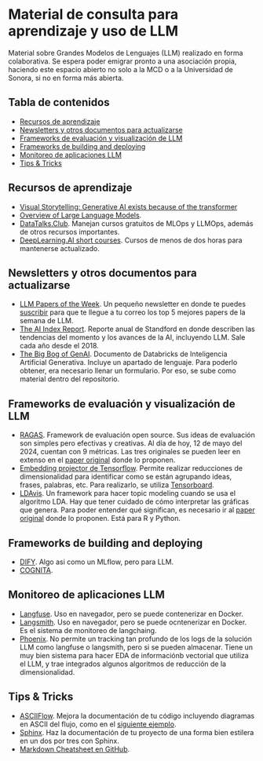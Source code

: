 # Material de consulta para aprendizaje y uso de LLM 

Material sobre Grandes Modelos de Lenguajes (LLM) realizado en forma colaborativa. Se espera poder emigrar pronto a una asociación propia, haciendo este espacio abierto no solo a la MCD o a la Universidad de Sonora, si no en forma más abierta.

## Tabla de contenidos
- [Recursos de aprendizaje](#recursos-aprendizaje)
- [Newsletters y otros documentos para actualizarse](#newsletters)
- [Frameworks de evaluación y visualización de LLM](#evaluación)
- [Frameworks de building and deploying](#buildingdeploy)
- [Monitoreo de aplicaciones LLM](#monitoreo)
- [Tips & Tricks](#tipsandtricks)


## Recursos de aprendizaje<a name="recursos-aprendizaje"></a>

* [Visual Storytelling: Generative AI exists because of the transformer](https://ig.ft.com/generative-ai/)
* [Overview of Large Language Models](https://aman.ai/primers/ai/LLM/).
* [DataTalks.Club](https://datatalks.club/). Manejan cursos gratuitos de MLOps y LLMOps, además de otros recursos importantes.
* [DeepLearning.AI short courses](https://www.deeplearning.ai/short-courses/). Cursos de menos de dos horas para mantenerse actualizado.


## Newsletters y otros documentos para actualizarse <a name="newsletters"></a>

* [LLM Papers of the Week](https://github.com/dair-ai/ML-Papers-of-the-Week). Un pequeño newsletter en donde te puedes [suscribir](https://github.com/dair-ai/ML-Papers-of-the-Week?tab=readme-ov-file) para que te llegue a tu correo los top 5 mejores papers de la semana de LLM.
* [The AI Index Report](https://aiindex.stanford.edu/report/). Reporte anual de Standford en donde describen las tendencias del momento y los avances de la AI, incluyendo LLM. Sale cada año desde el 2018.
* [The Big Bog of GenAI](https://github.com/mcd-unison/llm/blob/main/documentos/Databricks-Big-Book-Of-GenAI-FINAL.pdf). Documento de Databricks de Inteligencia Artificial Generativa. Incluye un apartado de lenguaje. Para poderlo obtener, era necesario llenar un formulario. Por eso, se sube como material dentro del repositorio.

## Frameworks de evaluación y visualización de LLM<a name="evaluacion"></a>

* [RAGAS](https://github.com/explodinggradients/ragas). Framework de evaluación open source. Sus ideas de evaluación son simples pero efectivas y creativas. Al día de hoy, 12 de mayo del 2024, cuentan con 9 métricas. Las tres originales se pueden leer en extenso en el [paper original](https://arxiv.org/abs/2309.15217) donde lo proponen.
* [Embedding projector de Tensorflow](https://projector.tensorflow.org/). Permite realizar reducciones de dimensionalidad para identificar como se están agrupando ideas, frases, palabras, etc. Para realizarlo, se utiliza [Tensorboard](https://www.tensorflow.org/tensorboard/tensorboard_projector_plugin?hl=es-419).
* [LDAvis](https://github.com/bmabey/pyLDAvis). Un framework para hacer topic modeling cuando se usa el algoritmo LDA. Hay que tener cuidado de cómo interpretar las gráficas que genera. Para poder entender qué significan, es necesario ir al [paper original](https://aclanthology.org/W14-3110.pdf) donde lo proponen. Está para R y Python.

## Frameworks de building and deploying<a name="buildingdeploy"></a>

* [DIFY](https://github.com/langgenius/dify). Algo asi como un MLflow, pero para LLM.
* [COGNITA](https://github.com/truefoundry/cognita).

## Monitoreo de aplicaciones LLM<a name="monitoreo"></a>

* [Langfuse](https://langfuse.com/). Uso en navegador, pero se puede contenerizar en Docker.
* [Langsmith](https://www.langchain.com/langsmith). Uso en navegador, pero se puede ocntenerizar en Docker. Es el sistema de monitoreo de langchaing.
* [Phoenix](https://phoenix.arize.com/). No permite un tracking tan profundo de los logs de la solución LLM como langfuse o langsmith, pero si se pueden almacenar. Tiene un muy bien sistema para hacer EDA de informaciónb vectorial que utiliza el LLM, y trae integrados algunos algoritmos de reducción de la dimensionalidad.

## Tips & Tricks<a name="tipsandtricks"></a>
* [ASCIIFlow](https://asciiflow.com/#/). Mejora la documentación de tu código incluyendo diagramas en ASCII del flujo, como en el [siguiente ejemplo](https://twitter.com/ChristianSelig/status/1451193663657164810?t=NFO7jjhDHzDMUEAbNiCJaA&s=08).
* [Sphinx](https://www.sphinx-doc.org/en/master/). Haz la documentación de tu proyecto de una forma bien estilera en un dos por tres con Sphinx.
* [Markdown Cheatsheet en GitHub](https://github.com/adam-p/markdown-here/wiki/Markdown-Cheatsheet).
